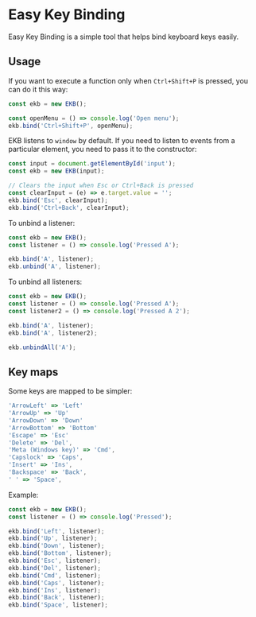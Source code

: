 # Easy Key Binding

Easy Key Binding is a simple tool that helps bind keyboard keys easily.

## Usage

If you want to execute a function only when ``Ctrl+Shift+P`` is pressed, you can do it this way:

```js
const ekb = new EKB();

const openMenu = () => console.log('Open menu');
ekb.bind('Ctrl+Shift+P', openMenu);
```

EKB listens to ``window`` by default. If you need to listen to events from a particular element, you need to pass it to the constructor:

```js
const input = document.getElementById('input');
const ekb = new EKB(input);

// Clears the input when Esc or Ctrl+Back is pressed
const clearInput = (e) => e.target.value = '';
ekb.bind('Esc', clearInput);
ekb.bind('Ctrl+Back', clearInput);
```

To unbind a listener:

```js
const ekb = new EKB();
const listener = () => console.log('Pressed A');

ekb.bind('A', listener);
ekb.unbind('A', listener);
```

To unbind all listeners:

```js
const ekb = new EKB();
const listener = () => console.log('Pressed A');
const listener2 = () => console.log('Pressed A 2');

ekb.bind('A', listener);
ekb.bind('A', listener2);

ekb.unbindAll('A');
```

## Key maps

Some keys are mapped to be simpler:

```js
'ArrowLeft' => 'Left'
'ArrowUp' => 'Up'
'ArrowDown' => 'Down'
'ArrowBottom' => 'Bottom'
'Escape' => 'Esc'
'Delete' => 'Del',
'Meta (Windows key)' => 'Cmd',
'Capslock' => 'Caps',
'Insert' => 'Ins',
'Backspace' => 'Back',
' ' => 'Space',
```

Example:

```js
const ekb = new EKB();
const listener = () => console.log('Pressed');

ekb.bind('Left', listener);
ekb.bind('Up', listener);
ekb.bind('Down', listener);
ekb.bind('Bottom', listener);
ekb.bind('Esc', listener);
ekb.bind('Del', listener);
ekb.bind('Cmd', listener);
ekb.bind('Caps', listener);
ekb.bind('Ins', listener);
ekb.bind('Back', listener);
ekb.bind('Space', listener);
```
